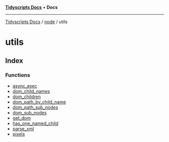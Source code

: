 [**Tidyscripts Docs**](../../../../README.md) • **Docs**

***

[Tidyscripts Docs](../../../../globals.md) / [node](../../README.md) / utils

# utils

## Index

### Functions

- [async\_exec](functions/async_exec.md)
- [dom\_child\_names](functions/dom_child_names.md)
- [dom\_children](functions/dom_children.md)
- [dom\_path\_by\_child\_name](functions/dom_path_by_child_name.md)
- [dom\_path\_sub\_nodes](functions/dom_path_sub_nodes.md)
- [dom\_sub\_nodes](functions/dom_sub_nodes.md)
- [get\_dom](functions/get_dom.md)
- [has\_one\_named\_child](functions/has_one_named_child.md)
- [parse\_xml](functions/parse_xml.md)
- [pixels](functions/pixels.md)
